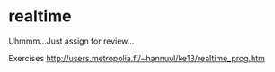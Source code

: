 realtime
========

Uhmmm...Just assign for review...



Exercises
http://users.metropolia.fi/~hannuvl/ke13/realtime_prog.htm
